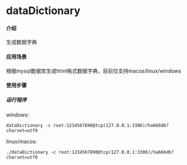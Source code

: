 # dataDictionary

#### 介绍
生成数据字典

#### 应用场景
根据mysql数据库生成html格式数据字典，目前仅支持macos/linux/windows

#### 使用步骤

##### 运行程序
windows:
```shell
dataDictionary -c root:1234567890@tcp(127.0.0.1:3306)/ha666db?charset=utf8
```
linux/macos:
```shell
./dataDictionary -c root:1234567890@tcp(127.0.0.1:3306)/ha666db?charset=utf8
```
